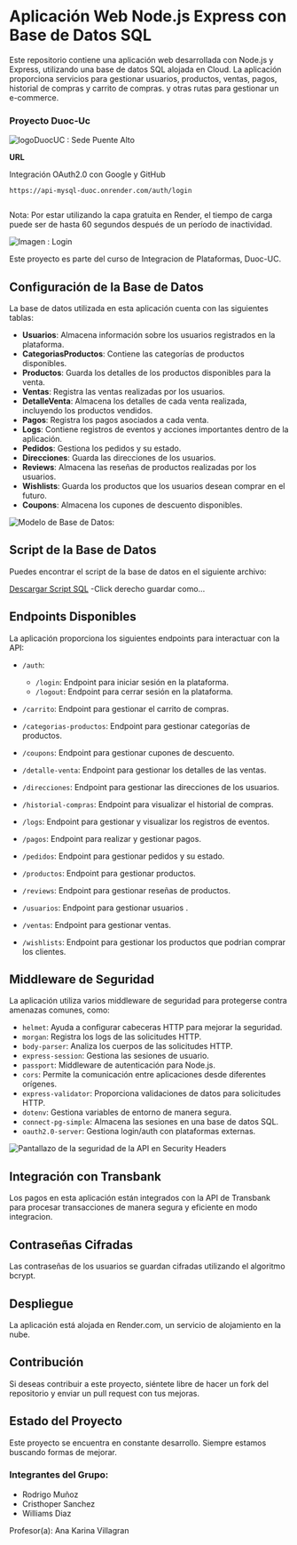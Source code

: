 # Aplicación Web Node.js Express con Base de Datos SQL

Este repositorio contiene una aplicación web desarrollada con Node.js y Express, utilizando una base de datos SQL alojada en Cloud. La aplicación proporciona servicios para gestionar usuarios, productos, ventas, pagos, historial de compras y carrito de compras. y otras rutas para gestionar un e-commerce.

### Proyecto Duoc-Uc

![logoDuocUC :  Sede Puente Alto](images/duocJpeg.jpeg)





**URL**

Integración OAuth2.0 con Google y GitHub
```
https://api-mysql-duoc.onrender.com/auth/login


```
Nota: Por estar utilizando la capa gratuita en Render, el tiempo de carga puede ser de hasta 60 segundos después de un período de inactividad.

![Imagen : Login](images/login.jpg)




Este proyecto es parte del curso de Integracion de Plataformas, Duoc-UC.

## Configuración de la Base de Datos

La base de datos utilizada en esta aplicación cuenta con las siguientes tablas:

- **Usuarios**: Almacena información sobre los usuarios registrados en la plataforma.
- **CategoriasProductos**: Contiene las categorías de productos disponibles.
- **Productos**: Guarda los detalles de los productos disponibles para la venta.
- **Ventas**: Registra las ventas realizadas por los usuarios.
- **DetalleVenta**: Almacena los detalles de cada venta realizada, incluyendo los productos vendidos.
- **Pagos**: Registra los pagos asociados a cada venta.
- **Logs**: Contiene registros de eventos y acciones importantes dentro de la aplicación.
- **Pedidos**: Gestiona los pedidos y su estado.
- **Direcciones**: Guarda las direcciones de los usuarios.
- **Reviews**: Almacena las reseñas de productos realizadas por los usuarios.
- **Wishlists**: Guarda los productos que los usuarios desean comprar en el futuro.
- **Coupons**: Almacena los cupones de descuento disponibles.

![Modelo de Base de Datos:](images/basedatos27-06-2024actualizada.svg)

## Script de la Base de Datos

Puedes encontrar el script de la base de datos en el siguiente archivo:

[Descargar Script SQL](images/db/api-duoc-db2024.sql) -Click derecho guardar como...


## Endpoints Disponibles

La aplicación proporciona los siguientes endpoints para interactuar con la API:

- `/auth`: 
  - `/login`: Endpoint para iniciar sesión en la plataforma.
  - `/logout`: Endpoint para cerrar sesión en la plataforma.

- `/carrito`: Endpoint para gestionar el carrito de compras.

- `/categorias-productos`: Endpoint para gestionar categorías de productos.

- `/coupons`: Endpoint para gestionar cupones de descuento.

- `/detalle-venta`: Endpoint para gestionar los detalles de las ventas.

- `/direcciones`: Endpoint para gestionar las direcciones de los usuarios.

- `/historial-compras`: Endpoint para visualizar el historial de compras.

- `/logs`: Endpoint para gestionar y visualizar los registros de eventos.

- `/pagos`: Endpoint para realizar y gestionar pagos.

- `/pedidos`: Endpoint para gestionar pedidos y su estado.

- `/productos`: Endpoint para gestionar productos.

- `/reviews`: Endpoint para gestionar reseñas de productos.

- `/usuarios`: Endpoint para gestionar usuarios .

- `/ventas`: Endpoint para gestionar ventas.

- `/wishlists`: Endpoint para gestionar los productos que podrian comprar los clientes.

## Middleware de Seguridad

La aplicación utiliza varios middleware de seguridad para protegerse contra amenazas comunes, como:

- `helmet`: Ayuda a configurar cabeceras HTTP para mejorar la seguridad.
- `morgan`: Registra los logs de las solicitudes HTTP.
- `body-parser`: Analiza los cuerpos de las solicitudes HTTP.
- `express-session`: Gestiona las sesiones de usuario.
- `passport`: Middleware de autenticación para Node.js.
- `cors`: Permite la comunicación entre aplicaciones desde diferentes orígenes.
- `express-validator`: Proporciona validaciones de datos para solicitudes HTTP.
- `dotenv`: Gestiona variables de entorno de manera segura.
- `connect-pg-simple`: Almacena las sesiones en una base de datos SQL.
- `oauth2.0-server`: Gestiona login/auth con plataformas externas.

![Pantallazo de la seguridad de la API en Security Headers](images/imagen_seguridad_api_headers.jpeg)

## Integración con Transbank

Los pagos en esta aplicación están integrados con la API de Transbank para procesar transacciones de manera segura y eficiente en modo integracion.

## Contraseñas Cifradas

Las contraseñas de los usuarios se guardan cifradas utilizando el algoritmo bcrypt.

## Despliegue

La aplicación está alojada en Render.com, un servicio de alojamiento en la nube.

## Contribución

Si deseas contribuir a este proyecto, siéntete libre de hacer un fork del repositorio y enviar un pull request con tus mejoras.

## Estado del Proyecto

Este proyecto se encuentra en constante desarrollo. Siempre estamos buscando formas de mejorar.

### Integrantes del Grupo:

- Rodrigo Muñoz
- Cristhoper Sanchez
- Williams Diaz

Profesor(a): Ana Karina Villagran
